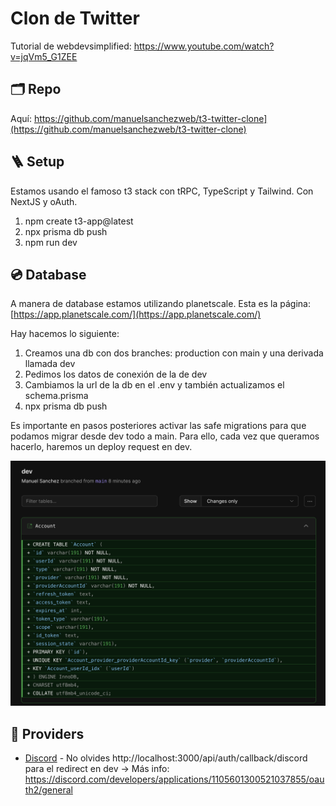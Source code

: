 # Clon de Twitter

Tutorial de webdevsimplified: https://www.youtube.com/watch?v=jqVm5_G1ZEE

## 🗂️ Repo

Aquí: https://github.com/manuelsanchezweb/t3-twitter-clone](https://github.com/manuelsanchezweb/t3-twitter-clone)

## 🪜 Setup

Estamos usando el famoso t3 stack con tRPC, TypeScript y Tailwind. Con NextJS y oAuth.

1. npm create t3-app@latest
2. npx prisma db push
3. npm run dev

## 💿 Database

A manera de database estamos utilizando planetscale.
Esta es la página: [https://app.planetscale.com/](https://app.planetscale.com/)

Hay hacemos lo siguiente:

1. Creamos una db con dos branches: production con main y una derivada llamada dev
2. Pedimos los datos de conexión de la de dev
3. Cambiamos la url de la db en el .env y también actualizamos el schema.prisma
4. npx prisma db push

Es importante en pasos posteriores activar las safe migrations para que podamos migrar desde dev todo a main.
Para ello, cada vez que queramos hacerlo, haremos un deploy request en dev.

<img src="./public/schema-planetscale.png" alt="Push Schema en Planetscale" />

## 🚚 Providers

- [Discord](https://discord.com/developers/applications) - No olvides http://localhost:3000/api/auth/callback/discord para el redirect en dev -> Más info: https://discord.com/developers/applications/1105601300521037855/oauth2/general
